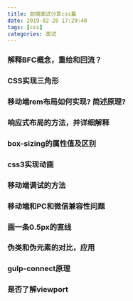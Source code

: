 ```yaml
---
title: 前端面试分享css篇
date: 2019-02-28 17:29:40
tags: [css]
categories: 面试
---
```

###   解释BFC概念，重绘和回流？

###   CSS实现三角形

###  移动端rem布局如何实现? 简述原理? 


###  响应式布局的方法，并详细解释

###  box-sizing的属性值及区别
###  css3实现动画
###  移动端调试的方法
###  移动端和PC和微信兼容性问题
###  画一条0.5px的直线
###  伪类和伪元素的对比，应用

### gulp-connect原理

### 是否了解viewport